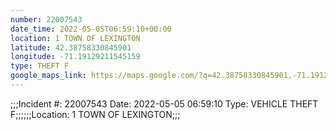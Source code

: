 ```yaml
---
number: 22007543
date_time: 2022-05-05T06:59:10+00:00
location: 1 TOWN OF LEXINGTON
latitude: 42.38758330845901
longitude: -71.19129211545159
type: THEFT F
google_maps_link: https://maps.google.com/?q=42.38758330845901,-71.19129211545159
---
```


;;;Incident #: 22007543  Date: 2022-05-05 06:59:10   Type: VEHICLE THEFT F;;;;;;Location: 1 TOWN OF LEXINGTON;;;
